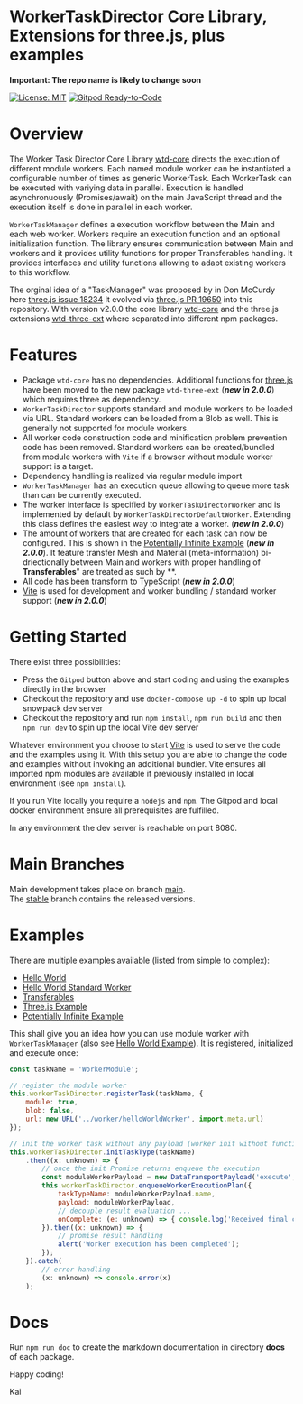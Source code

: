 # WorkerTaskDirector Core Library, Extensions for three.js, plus examples

**Important: The repo name is likely to change soon**

[![License: MIT](https://img.shields.io/badge/License-MIT-yellow.svg)](https://github.com/kaisalmen/three-wtm/blob/main/LICENSE)
[![Gitpod Ready-to-Code](https://img.shields.io/badge/Gitpod-ready--to--code-blue?logo=gitpod)](https://gitpod.io/#https://github.com/kaisalmen/three-wtm)

# Overview

The Worker Task Director Core Library [wtd-core](./packages/wtd-core) directs the execution of different module workers. Each named module worker can be instantiated a configurable number of times as generic WorkerTask. Each WorkerTask can be executed with variying data in parallel. Execution is handled asynchronuously (Promises/await) on the main JavaScript thread and the execution itself is done in parallel in each worker.

`WorkerTaskManager` defines a execution workflow between the Main and each web worker. Workers require an execution function and an optional initialization function. The library ensures communication between Main and workers and it provides utility functions for proper Transferables handling. It provides interfaces and utility functions allowing to adapt existing workers to this workflow.

The orginal idea of a "TaskManager" was proposed by in Don McCurdy here [three.js issue 18234](https://github.com/mrdoob/three.js/issues/18234) It evolved via [three.js PR 19650](https://github.com/mrdoob/three.js/pull/19650) into this repository.
With version v2.0.0 the core library [wtd-core](./packages/wtd-core) and the three.js extensions [wtd-three-ext](./packages/wtd-three-ext) where separated into different npm packages.

# Features

- Package `wtd-core` has no dependencies. Additional functions for [three.js](https://threejs.org/) have been moved to the new package `wtd-three-ext` (***new in 2.0.0***) which requires three as dependency.
- `WorkerTaskDirector` supports standard and module workers to be loaded via URL. Standard workers can be loaded from a Blob as well. This is generally not supported for module workers.
- All worker code construction code and minification problem prevention code has been removed. Standard workers can be created/bundled from module workers with `Vite` if a browser without module worker support is a target.
- Dependency handling is realized via regular module import
- `WorkerTaskManager` has an execution queue allowing to queue more task than can be currently executed.
- The worker interface is specified by `WorkerTaskDirectorWorker` and is implemented by default by `WorkerTaskDirectorDefaultWorker`. Extending this class defines the easiest way to integrate a worker. (***new in 2.0.0***)
- The amount of workers that are created for each task can now be configured. This is shown in the [Potentially Infinite Example](./packages/examples/potentially_infinite.html) (***new in 2.0.0***). It feature transfer Mesh and Material (meta-information) bi-driectionally between Main and workers with proper handling of **Transferables**" are treated as such by **.
- All code has been transform to TypeScript (***new in 2.0.0***)
- [Vite](https://vitejs.dev/) is used for development and worker bundling / standard worker support (***new in 2.0.0***)


# Getting Started

There exist three possibilities:
* Press the `Gitpod` button above and start coding and using the examples directly in the browser
* Checkout the repository and use `docker-compose up -d` to spin up local snowpack dev server
* Checkout the repository and run `npm install`, `npm run build` and then `npm run dev` to spin up the local Vite dev server

Whatever environment you choose to start [Vite](https://vitejs.dev/) is used to serve the code and the examples using it. With this setup you are able to change the code and examples without invoking an additional bundler. Vite ensures all imported npm modules are available if previously installed in local environment (see `npm install`).

If you run Vite locally you require a `nodejs` and `npm`. The Gitpod and local docker environment ensure all prerequisites are fulfilled.

In any environment the dev server is reachable on port 8080.

# Main Branches

Main development takes place on branch [main](https://github.com/kaisalmen/three-wtm/tree/main).
<br>
The [stable](https://github.com/kaisalmen/three-wtm/tree/stable) branch contains the released versions.

# Examples

There are multiple examples available (listed from simple to complex):
- [Hello World](./packages/examples/helloWorld.html)
- [Hello World Standard Worker](./packages/examples/helloWorldStandard.html)
- [Transferables](./packages/examples/transferables.html)
- [Three.js Example](./packages/examples/threejs.html)
- [Potentially Infinite Example](./packages/examples/potentially_infinite.html)

This shall give you an idea how you can use module worker with `WorkerTaskManager` (also see [Hello World Example](./packages/examples/helloworld.html)). It is registered, initialized and execute once:
```javascript
const taskName = 'WorkerModule';

// register the module worker
this.workerTaskDirector.registerTask(taskName, {
    module: true,
    blob: false,
    url: new URL('../worker/helloWorldWorker', import.meta.url)
});

// init the worker task without any payload (worker init without function invocation on worker)
this.workerTaskDirector.initTaskType(taskName)
    .then((x: unknown) => {
        // once the init Promise returns enqueue the execution
        const moduleWorkerPayload = new DataTransportPayload('execute', 0, taskName);
        this.workerTaskDirector.enqueueWorkerExecutionPlan({
            taskTypeName: moduleWorkerPayload.name,
            payload: moduleWorkerPayload,
            // decouple result evaluation ...
            onComplete: (e: unknown) => { console.log('Received final command: ' + (e as PayloadType).cmd); }
        }).then((x: unknown) => {
            // promise result handling
            alert('Worker execution has been completed');
        });
    }).catch(
        // error handling
        (x: unknown) => console.error(x)
    );
```

# Docs
Run `npm run doc` to create the markdown documentation in directory **docs** of each package.

Happy coding!

Kai



